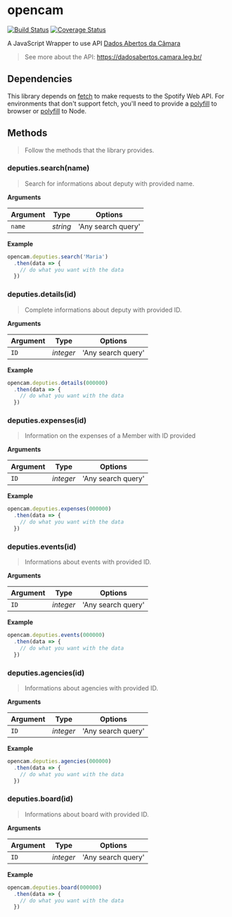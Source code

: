 # opencam
[![Build Status](https://travis-ci.org/hdusantos/opencam.svg?branch=master)](https://travis-ci.org/hdusantos/opencam)
[![Coverage Status](https://coveralls.io/repos/github/hdusantos/opencam/badge.svg?branch=master)](https://coveralls.io/github/hdusantos/opencam?branch=master)

A JavaScript Wrapper to use API [Dados Abertos da Câmara](https://dadosabertos.camara.leg.br/)

> See more about the API: https://dadosabertos.camara.leg.br/


## Dependencies

This library depends on [fetch](https://fetch.spec.whatwg.org/) to make requests to the Spotify Web API. For environments that don't support fetch, you'll need to provide a [polyfill](https://github.com/github/fetch) to browser or [polyfill](https://github.com/bitinn/node-fetch) to Node.

## Methods

> Follow the methods that the library provides.

### deputies.search(name)

> Search for informations about deputy with provided name.

**Arguments**

| Argument | Type    | Options           |
|----------|---------|-------------------|
|`name`    |*string* | 'Any search query'|


**Example**

```js
opencam.deputies.search('Maria')
  .then(data => {
    // do what you want with the data
  })
```


### deputies.details(id)

> Complete informations about deputy with provided ID.

**Arguments**

| Argument | Type    | Options           |
|----------|---------|-------------------|
|`ID`      |*integer*| 'Any search query'|


**Example**

```js
opencam.deputies.details(000000)
  .then(data => {
    // do what you want with the data
  })
```


### deputies.expenses(id)

> Information on the expenses of a Member with ID provided

**Arguments**

| Argument | Type    | Options           |
|----------|---------|-------------------|
|`ID`      |*integer*| 'Any search query'|


**Example**

```js
opencam.deputies.expenses(000000)
  .then(data => {
    // do what you want with the data
  })
```



### deputies.events(id)

> Informations about events with provided ID.

**Arguments**

| Argument | Type    | Options           |
|----------|---------|-------------------|
|`ID`      |*integer*| 'Any search query'|


**Example**

```js
opencam.deputies.events(000000)
  .then(data => {
    // do what you want with the data
  })
```


### deputies.agencies(id)

> Informations about agencies with provided ID.

**Arguments**

| Argument | Type    | Options           |
|----------|---------|-------------------|
|`ID`      |*integer*| 'Any search query'|


**Example**

```js
opencam.deputies.agencies(000000)
  .then(data => {
    // do what you want with the data
  })
```


### deputies.board(id)

> Informations about board with provided ID.

**Arguments**

| Argument | Type    | Options           |
|----------|---------|-------------------|
|`ID`      |*integer*| 'Any search query'|


**Example**

```js
opencam.deputies.board(000000)
  .then(data => {
    // do what you want with the data
  })
```
